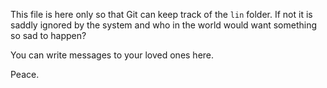 This file is here only so that Git can keep track of the `lin` folder. If not it is saddly ignored by the system and who in the world would want something so sad to happen?

You can write messages to your loved ones here.

Peace.
